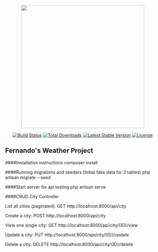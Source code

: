 <p align="center"><a href="https://laravel.com" target="_blank"><img src="https://raw.githubusercontent.com/laravel/art/master/logo-lockup/5%20SVG/2%20CMYK/1%20Full%20Color/laravel-logolockup-cmyk-red.svg" width="400"></a></p>

<p align="center">
<a href="https://travis-ci.org/laravel/framework"><img src="https://travis-ci.org/laravel/framework.svg" alt="Build Status"></a>
<a href="https://packagist.org/packages/laravel/framework"><img src="https://img.shields.io/packagist/dt/laravel/framework" alt="Total Downloads"></a>
<a href="https://packagist.org/packages/laravel/framework"><img src="https://img.shields.io/packagist/v/laravel/framework" alt="Latest Stable Version"></a>
<a href="https://packagist.org/packages/laravel/framework"><img src="https://img.shields.io/packagist/l/laravel/framework" alt="License"></a>
</p>

## Fernando's Weather Project

####Installation instructions
    composer install

####Running migrations and seeders (Initial fake data for 3 tables)
    php artisan migrate --seed

####Start server for api testing
    php artisan serve

####CRUD City Controller

List all cities (paginated):
GET http://localhost:8000/api/city

Create a city:
POST http://localhost:8000/api/city

View one single city:
GET http://localhost:8000/api/city/{ID}/view

Update a city:
PUT http://localhost:8000/api/city/{ID}/update

Delete a city:
DELETE http://localhost:8000/api/city/{ID}/delete


